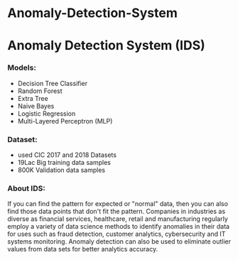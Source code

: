 # Anomaly-Detection-System

# Anomaly Detection System (IDS)
### Models:
- Decision Tree Classifier
- Random Forest
- Extra Tree
- Naive Bayes
- Logistic Regression
- Multi-Layered Perceptron (MLP)

### Dataset:
- used CIC 2017 and 2018 Datasets
- 19Lac Big training data samples
- 800K Validation data samples

### About IDS:
 If you can find the pattern for expected or "normal" data, then you can also find those data points that don't fit the pattern. Companies in industries as diverse as financial services, healthcare, retail and manufacturing regularly employ a variety of data science methods to identify anomalies in their data for uses such as fraud detection, customer analytics, cybersecurity and IT systems monitoring. Anomaly detection can also be used to eliminate outlier values from data sets for better analytics accuracy.
